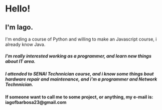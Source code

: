 
<h1>Hello!</h1>                                                                                                   

<h2>I'm Iago.</h2>                                                                                               
I'm ending a course of Python and willing to make an Javascript course, i already know Java.            

                                                                                                          
<h5>I'm really interested working as a programmer, and learn new things about IT area.                 

                                                                                                          
<h5>I attended to SENAI Technnician course, and i know some things bout hardware repair and maintenance, and
i'm a programmer and Network Technnician.            

                                                                                                         
<h4>If someone want to call me to some project, or anything, my e-mail is: iagofbarbosa23@gmail.com

